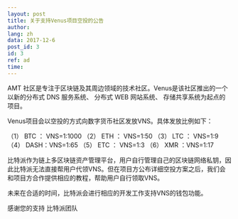 ```yaml
---
layout: post
title: 关于支持Venus项目空投的公告
author: 
lang: zh
data: 2017-12-6
post_id: 3
id: 3
ref: ad
time: 
---
```


AMT 社区是专注于区块链及其周边领域的技术社区。Venus是该社区推出的一个以新的分布式 DNS 服务系统、 分布式 WEB 网站系统、 存储共享系统为起点的项目。

Venus项目会以空投的方式向数字货币社区发放VNS。具体发放比例如下：

（1） BTC ： VNS=1:1000
（2） ETH ： VNS=1:50
（3） LTC ： VNS=1:9
（4） DASH：VNS=1:65
（5） ETC ： VNS=1:3
（6） XMR ：VNS=1:17

比特派作为链上多区块链资产管理平台，用户自行管理自己的区块链网络私钥，因此比特派无法直接帮用户代领VNS。但在项目方公布详细空投方案之后，我们会和项目方合作提供相应的教程，帮助用户自行领取VNS。

未来在合适的时间，比特派会进行相应的开发工作支持VNS的钱包功能。

感谢您的支持
比特派团队
